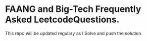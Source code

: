 # FAANG and Big-Tech Frequently Asked LeetcodeQuestions. 

This repo will be updated regulary as I Solve and push the solution.
